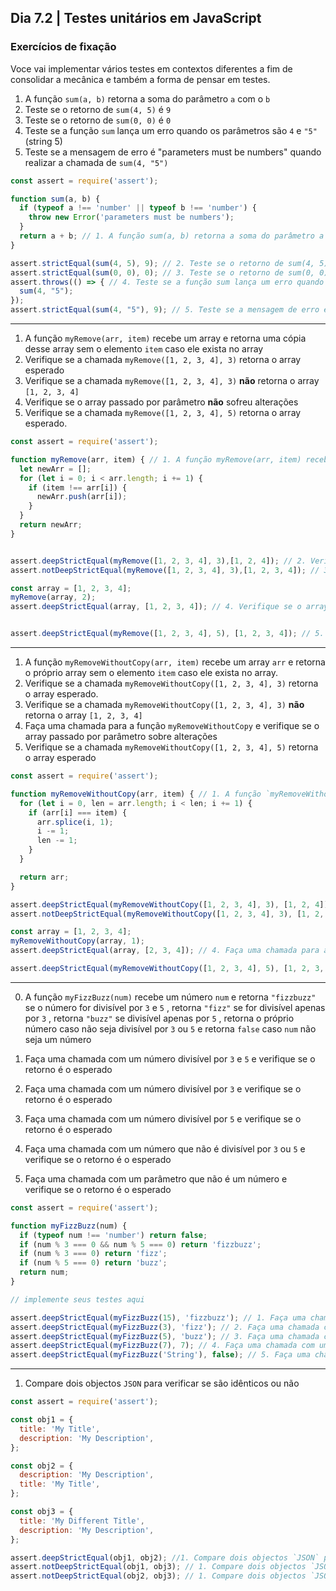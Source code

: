 ## Dia 7.2 | Testes unitários em JavaScript

### Exercícios de fixação

Voce vai implementar vários testes em contextos diferentes a fim de consolidar a mecânica e também a forma de pensar em testes.

1. A função `sum(a, b)` retorna a soma do parâmetro `a` com o `b`
2. Teste se o retorno de `sum(4, 5)` é `9`
3. Teste se o retorno de `sum(0, 0)` é `0`
4. Teste se a função `sum` lança um erro quando os parâmetros são `4` e `"5"` (string 5)
5. Teste se a mensagem de erro é "parameters must be numbers" quando realizar a chamada de `sum(4, "5")`

```javascript
const assert = require('assert');

function sum(a, b) {
  if (typeof a !== 'number' || typeof b !== 'number') {
    throw new Error('parameters must be numbers');
  }
  return a + b; // 1. A função sum(a, b) retorna a soma do parâmetro a com o b
}

assert.strictEqual(sum(4, 5), 9); // 2. Teste se o retorno de sum(4, 5) é 9
assert.strictEqual(sum(0, 0), 0); // 3. Teste se o retorno de sum(0, 0) é 0
assert.throws(() => { // 4. Teste se a função sum lança um erro quando os parâmetros são 4 e "5" (string 5)
  sum(4, "5");
});
assert.strictEqual(sum(4, "5"), 9); // 5. Teste se a mensagem de erro é 'parameters must be numbers' quando realizar a chamada de sum(4, "5")
```
---
1. A função `myRemove(arr, item)` recebe um array e retorna uma cópia desse array sem o elemento `item` caso ele exista no array
2. Verifique se a chamada `myRemove([1, 2, 3, 4], 3)` retorna o array esperado
3. Verifique se a chamada `myRemove([1, 2, 3, 4], 3)` **não** retorna o array `[1, 2, 3, 4]`
4. Verifique se o array passado por parâmetro **não** sofreu alterações
5. Verifique se a chamada `myRemove([1, 2, 3, 4], 5)` retorna o array esperado.

```javascript
const assert = require('assert');

function myRemove(arr, item) { // 1. A função myRemove(arr, item) recebe um array `arr` e retorna um cópia desse array sem o elemento `item` caso ele exista no array
  let newArr = [];
  for (let i = 0; i < arr.length; i += 1) {
    if (item !== arr[i]) {
      newArr.push(arr[i]);
    }
  }
  return newArr;
}


assert.deepStrictEqual(myRemove([1, 2, 3, 4], 3),[1, 2, 4]); // 2. Verifique se a chamada `myRemove([1, 2, 3, 4], 3)` retorna o array esperado
assert.notDeepStrictEqual(myRemove([1, 2, 3, 4], 3),[1, 2, 3, 4]); // 3. Verifique se a chamada `myRemove([1, 2, 3, 4], 3)` **não** retorna o array `[1, 2, 3, 4]`

const array = [1, 2, 3, 4];
myRemove(array, 2);
assert.deepStrictEqual(array, [1, 2, 3, 4]); // 4. Verifique se o array passado por parâmetro **não** sofreu alterações


assert.deepStrictEqual(myRemove([1, 2, 3, 4], 5), [1, 2, 3, 4]); // 5. Verifique se a chamada `myRemove([1, 2, 3, 4], 5)` retorna o array esperado.
```

---
1. A função `myRemoveWithoutCopy(arr, item)` recebe um array `arr` e retorna o próprio array sem o elemento `item` caso ele exista no array.
2. Verifique se a chamada `myRemoveWithoutCopy([1, 2, 3, 4], 3)` retorna o array esperado.
3. Verifique se a chamada `myRemoveWithoutCopy([1, 2, 3, 4], 3)` **não** retorna o array `[1, 2, 3, 4]`
4. Faça uma chamada para a função `myRemoveWithoutCopy` e verifique se o array passado por parâmetro sobre alterações
5. Verifique se a chamada `myRemoveWithoutCopy([1, 2, 3, 4], 5)` retorna o array esperado

```javascript
const assert = require('assert');

function myRemoveWithoutCopy(arr, item) { // 1. A função `myRemoveWithoutCopy(arr, item)` recebe um array `arr` e retorna o próprio array sem o elemento `item` caso ele exista no array.
  for (let i = 0, len = arr.length; i < len; i += 1) {
    if (arr[i] === item) {
      arr.splice(i, 1);
      i -= 1;
      len -= 1;
    }
  }

  return arr;
}

assert.deepStrictEqual(myRemoveWithoutCopy([1, 2, 3, 4], 3), [1, 2, 4]); // 2. Verifique se a chamada `myRemoveWithoutCopy([1, 2, 3, 4], 3)` retorna o array esperado.
assert.notDeepStrictEqual(myRemoveWithoutCopy([1, 2, 3, 4], 3), [1, 2, 3, 4]); // 3. Verifique se a chamada `myRemoveWithoutCopy([1, 2, 3, 4], 3)` **não** retorna o array `[1, 2, 3, 4]`

const array = [1, 2, 3, 4];
myRemoveWithoutCopy(array, 1);
assert.deepStrictEqual(array, [2, 3, 4]); // 4. Faça uma chamada para a função `myRemoveWithoutCopy` e verifique se o array passado por parâmetro sobre alterações

assert.deepStrictEqual(myRemoveWithoutCopy([1, 2, 3, 4], 5), [1, 2, 3, 4]); // 5. Verifique se a chamada `myRemoveWithoutCopy([1, 2, 3, 4], 5)` retorna o array esperado
```

---
0. A função `myFizzBuzz(num)` recebe um número `num` e retorna `"fizzbuzz"` se o número for divisível por `3` e `5` , retorna `"fizz"` se for divisível apenas por `3` , retorna `"buzz"` se divisível apenas por `5` , retorna o próprio número caso não seja divisível por `3` ou `5` e retorna `false` caso `num` não seja um número

1. Faça uma chamada com um número divisível por `3` e `5` e verifique se o retorno é o esperado

2. Faça uma chamada com um número divisível por `3` e verifique se o retorno é o esperado

3. Faça uma chamada com um número divisível por `5` e verifique se o retorno é o esperado

4. Faça uma chamada com um número que não é divisível por `3` ou `5` e verifique se o retorno é o esperado

5. Faça uma chamada com um parâmetro que não é um número e verifique se o retorno é o esperado

```javascript
const assert = require('assert');

function myFizzBuzz(num) {
  if (typeof num !== 'number') return false;
  if (num % 3 === 0 && num % 5 === 0) return 'fizzbuzz';
  if (num % 3 === 0) return 'fizz';
  if (num % 5 === 0) return 'buzz';
  return num;
}

// implemente seus testes aqui

assert.deepStrictEqual(myFizzBuzz(15), 'fizzbuzz'); // 1. Faça uma chamada com um número divisível por `3` e `5` e verifique se o retorno é o esperado
assert.deepStrictEqual(myFizzBuzz(3), 'fizz'); // 2. Faça uma chamada com um número divisível por `3` e verifique se o retorno é o esperado
assert.deepStrictEqual(myFizzBuzz(5), 'buzz'); // 3. Faça uma chamada com um número divisível por `5` e verifique se o retorno é o esperado
assert.deepStrictEqual(myFizzBuzz(7), 7); // 4. Faça uma chamada com um número que não é divisível por `3` ou `5` e verifique se o retorno é o esperado
assert.deepStrictEqual(myFizzBuzz('String'), false); // 5. Faça uma chamada com um parâmetro que não é um número e verifique se o retorno é o esperado
```

---
1. Compare dois objectos `JSON` para verificar se são idênticos ou não

```javascript
const assert = require('assert');

const obj1 = {
  title: 'My Title',
  description: 'My Description',
};

const obj2 = {
  description: 'My Description',
  title: 'My Title',
};

const obj3 = {
  title: 'My Different Title',
  description: 'My Description',
};

assert.deepStrictEqual(obj1, obj2); //1. Compare dois objectos `JSON` para verificar se são idênticos ou não
assert.notDeepStrictEqual(obj1, obj3); // 1. Compare dois objectos `JSON` para verificar se são idênticos ou não
assert.notDeepStrictEqual(obj2, obj3); // 1. Compare dois objectos `JSON` para verificar se são idênticos ou não
```